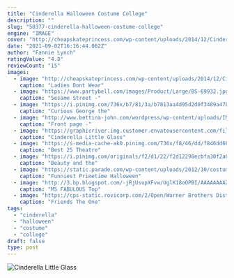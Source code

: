 ```yaml
---
title: "Cinderella Halloween Costume College"
description: ""
slug: "50377-cinderella-halloween-costume-college"
engine: "IMAGE"
cover: "http://cheapskateprincess.com/wp-content/uploads/2014/12/Cinderella-costume-not-suitable-for-work-or-Disney-World-party.png"
date: "2021-09-02T16:16:44.062Z"
author: "Fannie Lynch"
ratingValue: "4.8"
reviewCount: "15"
images:
  - image: "http://cheapskateprincess.com/wp-content/uploads/2014/12/Cinderella-costume-not-suitable-for-work-or-Disney-World-party.png"
    caption: "Ladies Dont Wear"
  - image: "https://www.partybell.com/images/Product/Large/BS-69932.jpg"
    caption: "Sesame Street -"
  - image: "https://i.pinimg.com/736x/b7/81/3a/b7813aa4d95d2d0f3489a47b8da6e026--couple-halloween-halloween-tricks.jpg"
    caption: "Curious George the"
  - image: "http://www.bettina-john.com/wordpress/wp-content/uploads/IMG_3950_e-570x570.jpg"
    caption: "Front page -"
  - image: "https://graphicriver.img.customer.envatousercontent.com/files/121654491/IMAGE-PREVIEW.jpg?auto=compress%2Cformat&q=80&fit=crop&crop=top&max-h=8000&max-w=590&s=209fc7fc980f04339379c721fde3b391"
    caption: "Cinderella Little Glass"
  - image: "https://s-media-cache-ak0.pinimg.com/736x/f8/46/dd/f846dd664f1f4af27698d9e0a95ed86d--maid-costumes-theatre-costumes.jpg"
    caption: "Best 25 Theatre"
  - image: "https://i.pinimg.com/originals/f2/d1/22/f2d12298ecbfa30f2a06ec26359fd5ec.jpg"
    caption: "Beauty and the"
  - image: "https://static.parade.com/wp-content/uploads/2012/10/costumes-f.jpg"
    caption: "Funniest Primetime Halloween"
  - image: "http://3.bp.blogspot.com/-jRjUsupXFvw/UglK18oOPBI/AAAAAAAAZ-c/FXo-Um3TLhI/s1600/Cruella-de-Ville.jpg"
    caption: "MS FABULOUS Top"
  - image: "https://cps-static.rovicorp.com/2/Open/Warner Brothers Distribution/Friends/Season Eight/Episode 806- The One With the Halloween Party/_derived_jpg_q90_600x800_m0/00354514.jpg?partner=allmovie_soap"
    caption: "Friends The One"
tags:
  - "cinderella"
  - "halloween"
  - "costume"
  - "college"
draft: false
type: post
---
```



![Cinderella Little Glass](https://graphicriver.img.customer.envatousercontent.com/files/121654491/IMAGE-PREVIEW.jpg?auto=compress%2Cformat&q=80&fit=crop&crop=top&max-h=8000&max-w=590&s=209fc7fc980f04339379c721fde3b391 "Cinderella Little Glass")


<!--inArticleAds-->

<!--galleryOne-->


<!--inArticleAds-->

<!--galleryTwo-->


<!--galleryThree-->

